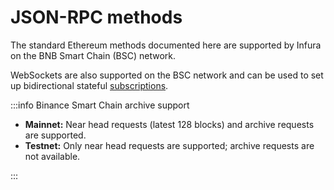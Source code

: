 # JSON-RPC methods

The standard Ethereum methods documented here are supported by Infura on the BNB Smart Chain (BSC) network.

WebSockets are also supported on the BSC network and can be used to set up bidirectional stateful [subscriptions](subscription-methods/index.md).

:::info Binance Smart Chain archive support

- **Mainnet:** Near head requests (latest 128 blocks) and archive requests are supported.
- **Testnet:** Only near head requests are supported; archive requests are not available.

:::
